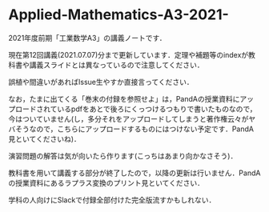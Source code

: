 # Applied-Mathematics-A3-2021-
2021年度前期「工業数学A3」の講義ノートです．

現在第12回講義(2021.07.07)分まで更新しています．定理や補題等のindexが教科書や講義スライドとは異なっているので注意してください．

誤植や間違いがあればIssue生やすか直接言ってください．

なお，たまに出てくる「巻末の付録を参照せよ」は，PandAの授業資料にアップロードされているpdfをあとで後ろにくっつけるつもりで書いたものなので，今はついていません(し，多分それをアップロードしてしまうと著作権云々がヤバそうなので，こちらにアップロードするものにはつけない予定です．PandA見といてくださいね)．

演習問題の解答は気が向いたら作ります(こっちはあまり向かなさそう)．

教科書を用いて講義する部分が終了したので，以降の更新は行いません．PandAの授業資料にあるラプラス変換のプリント見といてください．

学科の人向けにSlackで付録全部付けた完全版流すかもしれない．
